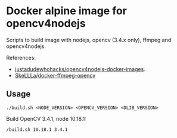 # Docker alpine image for opencv4nodejs

Scripts to build image with nodejs, opencv (3.4.x only), ffmpeg and opencv4nodejs.

References: 
 - [justadudewhohacks/opencv4nodejs-docker-images](https://github.com/justadudewhohacks/opencv4nodejs-docker-images/tree/master/opencv-dlib-nodejs).
 - [SkeLLLa/docker-ffmpeg-opencv](https://github.com/SkeLLLa/docker-ffmpeg-opencv)

## Usage

```$bash
./build.sh <NODE_VERSION> <OPENCV_VERSION> <DLIB_VERSION>
```

Build OpenCV 3.4.1, node 10.18.1:

```$bash
/build.sh 10.18.1 3.4.1
```
